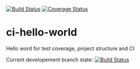 [![Build Status](https://travis-ci.org/lobzison/ci-hello-world.svg?branch=master)](https://travis-ci.org/lobzison/ci-hello-world)
[![Coverage Status](https://coveralls.io/repos/github/lobzison/ci-hello-world/badge.svg?branch=master&service=github)](https://coveralls.io/github/lobzison/ci-hello-world?branch=master&service=github) 
# ci-hello-world
Hello word for test coverage, project structure and CI

Current developement branch state:
[![Build Status](https://travis-ci.org/lobzison/ci-hello-world.svg?branch=improvements)](https://travis-ci.org/lobzison/ci-hello-world)
